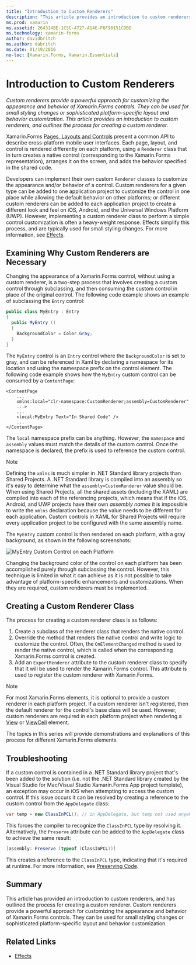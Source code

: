 ```yaml
---
title: "Introduction to Custom Renderers"
description: "This article provides an introduction to custom renderers, and outlines the process for creating a custom renderer."
ms.prod: xamarin
ms.assetid: 264314BE-1C5C-4727-A14E-F6F98151CDBD
ms.technology: xamarin-forms
author: davidbritch
ms.author: dabritch
ms.date: 01/19/2016
no-loc: [Xamarin.Forms, Xamarin.Essentials]
---
```


# Introduction to Custom Renderers

_Custom renderers provide a powerful approach for customizing the appearance and behavior of Xamarin.Forms controls. They can be used for small styling changes or sophisticated platform-specific layout and behavior customization. This article provides an introduction to custom renderers, and outlines the process for creating a custom renderer._

Xamarin.Forms [Pages, Layouts and Controls](~/xamarin-forms/user-interface/controls/index.md) present a common API to describe cross-platform mobile user interfaces. Each page, layout, and control is rendered differently on each platform, using a `Renderer` class that in turn creates a native control (corresponding to the Xamarin.Forms representation), arranges it on the screen, and adds the behavior specified in the shared code.

Developers can implement their own custom `Renderer` classes to customize the appearance and/or behavior of a control. Custom renderers for a given type can be added to one application project to customize the control in one place while allowing the default behavior on other platforms; or different custom renderers can be added to each application project to create a different look and feel on iOS, Android, and the Universal Windows Platform (UWP). However, implementing a custom renderer class to perform a simple control customization is often a heavy-weight response. Effects simplify this process, and are typically used for small styling changes. For more information, see [Effects](~/xamarin-forms/app-fundamentals/effects/index.md).

## Examining Why Custom Renderers are Necessary

Changing the appearance of a Xamarin.Forms control, without using a custom renderer, is a two-step process that involves creating a custom control through subclassing, and then consuming the custom control in place of the original control. The following code example shows an example of subclassing the `Entry` control:

```csharp
public class MyEntry : Entry
{
  public MyEntry ()
  {
    BackgroundColor = Color.Gray;
  }
}
```

The `MyEntry` control is an `Entry` control where the `BackgroundColor` is set to gray, and can be referenced in Xaml by declaring a namespace for its location and using the namespace prefix on the control element. The following code example shows how the `MyEntry` custom control can be consumed by a `ContentPage`:

```xaml
<ContentPage
    ...
    xmlns:local="clr-namespace:CustomRenderer;assembly=CustomRenderer"
    ...>
    ...
    <local:MyEntry Text="In Shared Code" />
    ...
</ContentPage>
```

The `local` namespace prefix can be anything. However, the `namespace` and `assembly` values must match the details of the custom control. Once the namespace is declared, the prefix is used to reference the custom control.

> [!NOTE]
> Defining the `xmlns` is much simpler in .NET Standard library projects than Shared Projects. A .NET Standard library is compiled into an assembly so it's easy to determine what the `assembly=CustomRenderer` value should be. When using Shared Projects, all the shared assets (including the XAML) are compiled into each of the referencing projects, which means that if the iOS, Android, and UWP projects have their own *assembly names* it is impossible to write the `xmlns` declaration because the value needs to be different for each application. Custom controls in XAML for Shared Projects will require every application project to be configured with the same assembly name.

The `MyEntry` custom control is then rendered on each platform, with a gray background, as shown in the following screenshots:

![](introduction-images/screenshots.png "MyEntry Custom Control on each Platform")

Changing the background color of the control on each platform has been accomplished purely through subclassing the control. However, this technique is limited in what it can achieve as it is not possible to take advantage of platform-specific enhancements and customizations. When they are required, custom renderers must be implemented.

## Creating a Custom Renderer Class

The process for creating a custom renderer class is as follows:

1. Create a subclass of the renderer class that renders the native control.
1. Override the method that renders the native control and write logic to customize the control. Often, the `OnElementChanged` method is used to render the native control, which is called when the corresponding Xamarin.Forms control is created.
1. Add an `ExportRenderer` attribute to the custom renderer class to specify that it will be used to render the Xamarin.Forms control. This attribute is used to register the custom renderer with Xamarin.Forms.

> [!NOTE]
> For most Xamarin.Forms elements, it is optional to provide a custom renderer in each platform project. If a custom renderer isn't registered, then the default renderer for the control's base class will be used. However, custom renderers are required in each platform project when rendering a [View](xref:Xamarin.Forms.View) or [ViewCell](xref:Xamarin.Forms.ViewCell) element.

The topics in this series will provide demonstrations and explanations of this process for different Xamarin.Forms elements.

## Troubleshooting

If a custom control is contained in a .NET Standard library project that's been added to the solution (i.e. not the .NET Standard library created by the Visual Studio for Mac/Visual Studio Xamarin.Forms App project template), an exception may occur in iOS when attempting to access the custom control. If this issue occurs it can be resolved by creating a reference to the custom control from the `AppDelegate` class:

```csharp
var temp = new ClassInPCL(); // in AppDelegate, but temp not used anywhere
```

This forces the compiler to recognize the `ClassInPCL` type by resolving it. Alternatively, the `Preserve` attribute can be added to the `AppDelegate` class to achieve the same result:

```csharp
[assembly: Preserve (typeof (ClassInPCL))]
```

This creates a reference to the `ClassInPCL` type, indicating that it's required at runtime. For more information, see [Preserving Code](~/ios/deploy-test/linker.md).

## Summary

This article has provided an introduction to custom renderers, and has outlined the process for creating a custom renderer. Custom renderers provide a powerful approach for customizing the appearance and behavior of Xamarin.Forms controls. They can be used for small styling changes or sophisticated platform-specific layout and behavior customization.

## Related Links

- [Effects](~/xamarin-forms/app-fundamentals/effects/index.md)
